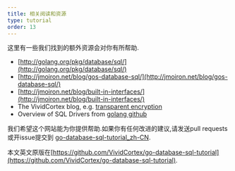 ```yaml
---
title: 相关阅读和资源
type: tutorial
order: 13
---
```


这里有一些我们找到的额外资源会对你有所帮助.

* [http://golang.org/pkg/database/sql/](http://golang.org/pkg/database/sql/)
* [http://jmoiron.net/blog/gos-database-sql/](http://jmoiron.net/blog/gos-database-sql/)
* [http://jmoiron.net/blog/built-in-interfaces/](http://jmoiron.net/blog/built-in-interfaces/)
* The VividCortex blog, e.g. [transparent encryption](https://vividcortex.com/blog/2014/11/11/encrypting-data-in-mysql-with-go/)
* Overview of SQL Drivers from [golang github](https://github.com/golang/go/wiki/SQLDrivers)

我们希望这个网站能为你提供帮助.如果你有任何改进的建议,请发送pull requests或开issue提交到
[go-database-sql-tutorial_zh-CN](https://github.com/meilihao/go-database-sql-tutorial_zh-CN).

本文英文原版在[https://github.com/VividCortex/go-database-sql-tutorial](https://github.com/VividCortex/go-database-sql-tutorial).